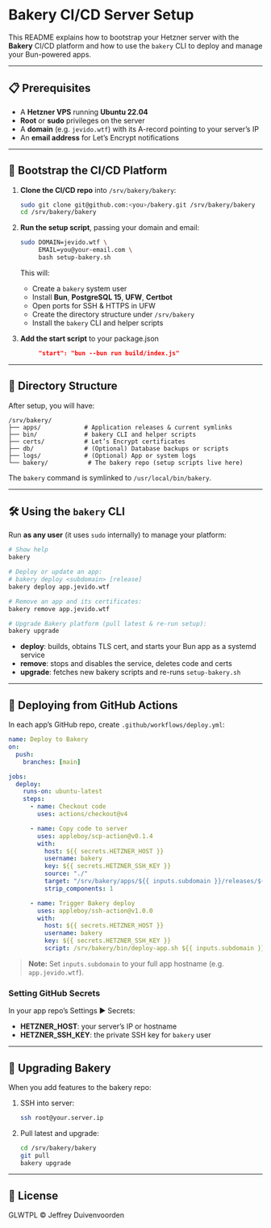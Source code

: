 # Bakery CI/CD Server Setup

This README explains how to bootstrap your Hetzner server with the **Bakery** CI/CD platform and how to use the `bakery` CLI to deploy and manage your Bun-powered apps.

---

## 📋 Prerequisites

- A **Hetzner VPS** running **Ubuntu 22.04**
- **Root** or **sudo** privileges on the server
- A **domain** (e.g. `jevido.wtf`) with its A-record pointing to your server’s IP
- An **email address** for Let’s Encrypt notifications

---

## 🚀 Bootstrap the CI/CD Platform

1. **Clone the CI/CD repo** into `/srv/bakery/bakery`:

   ```bash
   sudo git clone git@github.com:<you>/bakery.git /srv/bakery/bakery
   cd /srv/bakery/bakery
   ```

2. **Run the setup script**, passing your domain and email:

   ```bash
   sudo DOMAIN=jevido.wtf \
        EMAIL=you@your-email.com \
        bash setup-bakery.sh
   ```

   This will:

   - Create a `bakery` system user
   - Install **Bun**, **PostgreSQL 15**, **UFW**, **Certbot**
   - Open ports for SSH & HTTPS in UFW
   - Create the directory structure under `/srv/bakery`
   - Install the `bakery` CLI and helper scripts

3. **Add the start script** to your package.json
   ```json
		"start": "bun --bun run build/index.js"
   ```

---

## 📂 Directory Structure

After setup, you will have:

```
/srv/bakery/
├── apps/            # Application releases & current symlinks
├── bin/             # bakery CLI and helper scripts
├── certs/           # Let’s Encrypt certificates
├── db/              # (Optional) Database backups or scripts
├── logs/            # (Optional) App or system logs
└── bakery/           # The bakery repo (setup scripts live here)
```

The `bakery` command is symlinked to `/usr/local/bin/bakery`.

---

## 🛠️ Using the `bakery` CLI

Run **as any user** (it uses `sudo` internally) to manage your platform:

```bash
# Show help
bakery

# Deploy or update an app:
# bakery deploy <subdomain> [release]
bakery deploy app.jevido.wtf

# Remove an app and its certificates:
bakery remove app.jevido.wtf

# Upgrade Bakery platform (pull latest & re-run setup):
bakery upgrade
```

- **deploy**: builds, obtains TLS cert, and starts your Bun app as a systemd service
- **remove**: stops and disables the service, deletes code and certs
- **upgrade**: fetches new bakery scripts and re-runs `setup-bakery.sh`

---

## 🎯 Deploying from GitHub Actions

In each app’s GitHub repo, create `.github/workflows/deploy.yml`:

```yaml
name: Deploy to Bakery
on:
  push:
    branches: [main]

jobs:
  deploy:
    runs-on: ubuntu-latest
    steps:
      - name: Checkout code
        uses: actions/checkout@v4

      - name: Copy code to server
        uses: appleboy/scp-action@v0.1.4
        with:
          host: ${{ secrets.HETZNER_HOST }}
          username: bakery
          key: ${{ secrets.HETZNER_SSH_KEY }}
          source: "./"
          target: "/srv/bakery/apps/${{ inputs.subdomain }}/releases/${{ github.sha }}"
          strip_components: 1

      - name: Trigger Bakery deploy
        uses: appleboy/ssh-action@v1.0.0
        with:
          host: ${{ secrets.HETZNER_HOST }}
          username: bakery
          key: ${{ secrets.HETZNER_SSH_KEY }}
          script: /srv/bakery/bin/deploy-app.sh ${{ inputs.subdomain }} ${{ github.sha }}
```

> **Note:** Set `inputs.subdomain` to your full app hostname (e.g. `app.jevido.wtf`).

### Setting GitHub Secrets

In your app repo’s Settings ▶️ Secrets:

- **HETZNER_HOST**: your server’s IP or hostname
- **HETZNER_SSH_KEY**: the private SSH key for `bakery` user

---

## 🔄 Upgrading Bakery

When you add features to the bakery repo:

1. SSH into server:
   ```bash
   ssh root@your.server.ip
   ```
2. Pull latest and upgrade:
   ```bash
   cd /srv/bakery/bakery
   git pull
   bakery upgrade
   ```

---

## 📜 License

GLWTPL © Jeffrey Duivenvoorden
